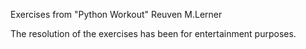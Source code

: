 Exercises from "Python Workout" Reuven M.Lerner

The resolution of the exercises has been for entertainment purposes.
